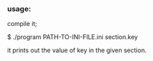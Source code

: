 ### usage:

compile it;

$ ./program PATH-TO-INI-FILE.ini section.key

it prints out the value of key in the given section.
